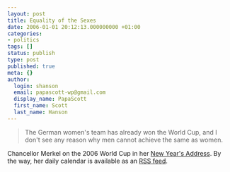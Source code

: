 ```yaml
---
layout: post
title: Equality of the Sexes
date: 2006-01-01 20:12:13.000000000 +01:00
categories:
- politics
tags: []
status: publish
type: post
published: true
meta: {}
author:
  login: shanson
  email: papascott-wp@gmail.com
  display_name: PapaScott
  first_name: Scott
  last_name: Hanson
---
```

<blockquote>The German women's team has already won the World Cup, and I don't see any reason why men cannot achieve the same as women.</p></blockquote>
<p>Chancellor Merkel on the 2006 World Cup in her <a href="http://www.bundesregierung.de/-,413.940270/pressemitteilung/Neujahrsansprache-von-Bundeska.htm" title="REGIERUNGonline - Neujahrsansprache von Bundeskanzlerin Angela Merkel">New Year's Address</a>. By the way, her daily calendar is available as an <a href="http://bundeskanzlerin.de/bk/Navigation/Service/rss.html">RSS feed</a>.</p>
